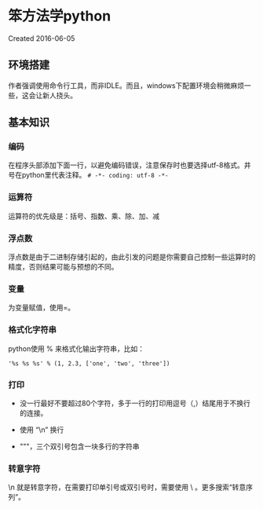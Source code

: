 # 笨方法学python

Created 2016-06-05

## 环境搭建

作者强调使用命令行工具，而非IDLE。而且，windows下配置环境会稍微麻烦一些，这会让新人挠头。

## 基本知识

### 编码

在程序头部添加下面一行，以避免编码错误，注意保存时也要选择utf-8格式。井号在python里代表注释。
`# -*- coding: utf-8 -*-`

### 运算符

运算符的优先级是：括号、指数、乘、除、加、减

### 浮点数

浮点数是由于二进制存储引起的，由此引发的问题是你需要自己控制一些运算时的精度，否则结果可能与预想的不同。

### 变量

为变量赋值，使用=。

### 格式化字符串

python使用 % 来格式化输出字符串，比如：

`'%s %s %s' % (1, 2.3, ['one', 'two', 'three'])`

### 打印

+ 没一行最好不要超过80个字符，多于一行的打印用逗号（,）结尾用于不换行的连接。

+ 使用 “\n” 换行

+ """，三个双引号包含一块多行的字符串

### 转意字符

\n 就是转意字符，在需要打印单引号或双引号时，需要使用 \ 。更多搜索“转意序列”。
